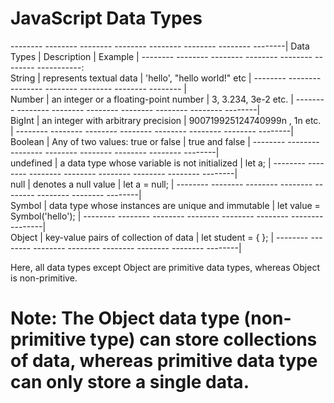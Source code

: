 # JavaScript Data Types
-------- -------- -------- -------- -------- -------- -------- --------|
Data Types                                                             |
					Description                                        |
					Example                                            |
--------  --------  --------  -------- 	--------  -------- 	-----------:   
String                                                                 |
					represents textual data                            |
					'hello', "hello world!" etc                        |
-------- -------- -------- -------- -------- -------- --------         | 		
Number                                                                 |
					an integer or a floating-point number              |
					3, 3.234, 3e-2 etc.                                |
-------- -------- -------- -------- -------- -------- -------- --------| 			
BigInt                                                                 |
					an integer with arbitrary precision                |
					900719925124740999n , 1n etc.                      |
-------- -------- -------- -------- -------- -------- -------- --------|			
Boolean                                                                |
					Any of two values: true or false                   |
					true and false                                     |
-------- -------- -------- -------- -------- -------- -------- --------| 			
undefined                                                              |
					a data type whose variable is not initialized      |
					let a;                                             |
-------- -------- -------- -------- -------- -------- -------- --------| 			
null                                                                   |
					denotes a null value                               |
					let a = null;                                      |
-------- -------- -------- -------- -------- -------- -------- --------|	
Symbol                                                                 |
					data type whose instances are unique and immutable |
					let value = Symbol('hello');                       |
-------- -------- -------- -------- -------- -------- -------- --------|			
Object                                                                 |
					key-value pairs of collection of data              |
					let student = { };                                 |
-------- -------- -------- -------- -------- -------- -------- --------|


Here, all data types except Object are primitive data types, whereas Object is non-primitive.
# Note: The Object data type (non-primitive type) can store collections of data, whereas primitive data type can only store a single data.